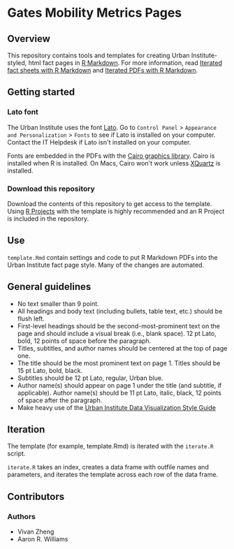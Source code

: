 # Gates Mobility Metrics Pages

## Overview

This repository contains tools and templates for creating Urban Institute-styled, html fact pages in [R Markdown](https://rmarkdown.rstudio.com/). For more information, read [Iterated fact sheets with R Markdown](https://medium.com/@urban_institute/iterated-fact-sheets-with-r-markdown-d685eb4eafce) and [Iterated PDFs with R Markdown](https://medium.com/@urban_institute/iterated-pdfs-with-r-markdown-144e2a6d6a1a).

## Getting started

### Lato font

The Urban Institute uses the font [Lato](https://fonts.google.com/specimen/Lato). Go to `Control Panel` > `Appearance and Personalization` > `Fonts` to see if Lato is installed on your computer. Contact the IT Helpdesk if Lato isn't installed on your computer. 

Fonts are embedded in the PDFs with the [Cairo graphics library](https://www.cairographics.org/). Cairo is installed when R is installed. On Macs, Cairo won't work unless [XQuartz](https://www.xquartz.org/) is installed. 

### Download this repository

Download the contents of this repository to get access to the template. Using [R Projects](https://ui-research.github.io/r-at-urban/intro-to-r.html#projects) with the template is highly recommended and an R Project is included in the repository.  

## Use

`template.Rmd` contain settings and code to put R Markdown PDFs into the Urban Institute fact page style. Many of the changes are automated. 

## General guidelines

* No text smaller than 9 point.
* All headings and body text (including bullets, table text, etc.) should be flush left.
* First-level headings should be the second-most-prominent text on the page and should include a visual break (i.e., blank space). 12 pt Lato, bold, 12 points of space before the paragraph.
* Titles, subtitles, and author names should be centered at the top of page one.
* The title should be the most prominent text on page 1. Titles should be 15 pt Lato, bold, black.
* Subtitles should be 12 pt Lato, regular, Urban blue.
* Author name(s) should appear on page 1 under the title (and subtitle, if applicable). Author name(s) should be 11 pt Lato, italic, black, 12 points of space after the paragraph.
* Make heavy use of the [Urban Institute Data Visualization Style Guide](http://urbaninstitute.github.io/graphics-styleguide/)

## Iteration

The template (for example, template.Rmd) is iterated with the `iterate.R` script. 

`iterate.R` takes an index, creates a data frame with outfile names and parameters, and iterates the template across each row of the data frame. 

## Contributors

### Authors

* Vivan Zheng
* Aaron R. Williams